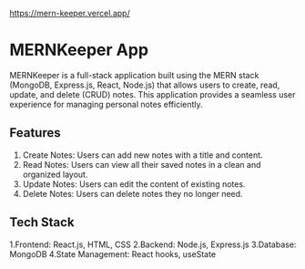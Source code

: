 https://mern-keeper.vercel.app/



<h1>MERNKeeper App </h1>


MERNKeeper is a full-stack application built using the MERN stack (MongoDB, Express.js, React, Node.js) that allows users to create, read, update, and delete (CRUD) notes. This application provides a seamless user experience for managing personal notes efficiently.

<h2>Features</h2>

1. Create Notes: Users can add new notes with a title and content.
2. Read Notes: Users can view all their saved notes in a clean and organized layout.
3. Update Notes: Users can edit the content of existing notes.
4. Delete Notes: Users can delete notes they no longer need.

<h2>Tech Stack</h2>

1.Frontend: React.js, HTML, CSS
2.Backend: Node.js, Express.js
3.Database: MongoDB
4.State Management: React hooks, useState






